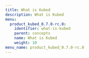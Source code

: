 ```yaml
---
title: What is Kubed
description: What is Kubed
menu:
  product_kubed_0.7.0-rc.0:
    identifier: what-is-kubed
    parent: concepts
    name: What is Kubed
    weight: 10
menu_name: product_kubed_0.7.0-rc.0
---
```


